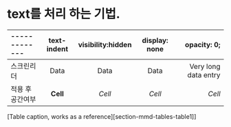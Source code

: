 # text를 처리 하는 기법.

|-------------| text-indent  | visibility:hidden | display: none| opacity: 0;|
| :----------- | :------------: | :-----------: | :----------------: | --------------: |
|스크린리더 | Data          | Data          |  Data          | Very long data entry |
| 적용 후 공간여부 | **Cell**      | *Cell*               | *Cell*               | *Cell*               |
[Table caption, works as a reference][section-mmd-tables-table1]]

